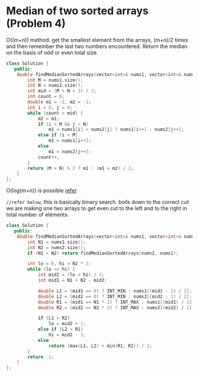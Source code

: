 # Median of two sorted arrays (Problem 4)

O((m+n)) method. get the smallest element from the arrays, (m+n)/2 times and
then remember the last two numbers encountered. Return the median on the basis
of odd or even total size.

```cpp
class Solution {
   public:
    double findMedianSortedArrays(vector<int>& nums1, vector<int>& nums2) {
        int M = nums1.size();
        int N = nums2.size();
        int mid = (M + N + 2) / 2;
        int count = 0;
        double m1 = -1, m2 = -1;
        int i = 0, j = 0;
        while (count < mid) {
            m2 = m1;
            if (i < M && j < N)
                m1 = nums1[i] < nums2[j] ? nums1[i++] : nums2[j++];
            else if (i < M)
                m1 = nums1[i++];
            else
                m1 = nums2[j++];
            count++;
        }
        return (M + N) % 2 ? m1 : (m1 + m2) / 2;
    }
};
```

O(log(m+n)) is possible
[refer](https://leetcode.com/problems/median-of-two-sorted-arrays/solutions/2471/very-concise-o-log-min-m-n-iterative-solution-with-detailed-explanation/?envType=study-plan-v2&envId=top-interview-150)

`//refer below`, this is basically binary search. boils down to the correct cut
we are making one two arrays to get even cut to the left and to the right in
total number of elements.

```cpp
class Solution {
   public:
    double findMedianSortedArrays(vector<int>& nums1, vector<int>& nums2) {
        int N1 = nums1.size();
        int N2 = nums2.size();
        if (N1 < N2) return findMedianSortedArrays(nums2, nums1);

        int lo = 0, hi = N2 * 2;
        while (lo <= hi) {
            int mid2 = (lo + hi) / 2;
            int mid1 = N1 + N2 - mid2;

            double L1 = (mid1 == 0) ? INT_MIN : nums1[(mid1 - 1) / 2];
            double L2 = (mid2 == 0) ? INT_MIN : nums2[(mid2 - 1) / 2];
            double R1 = (mid1 == N1 * 2) ? INT_MAX : nums1[(mid1) / 2];
            double R2 = (mid2 == N2 * 2) ? INT_MAX : nums2[(mid2) / 2];

            if (L1 > R2)
                lo = mid2 + 1;
            else if (L2 > R1)
                hi = mid2 - 1;
            else
                return (max(L1, L2) + min(R1, R2)) / 2;
        }
        return -1;
    }
};
```
